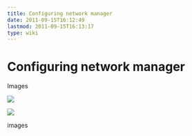 ```yaml
---
title: Configuring network manager
date: 2011-09-15T16:12:49
lastmod: 2011-09-15T16:13:17
type: wiki
---
```

Configuring network manager
===========================

Images

![](http://huchra.bufferbloat.net/~cerowrt/images/networkmanager1.png)

![](http://huchra.bufferbloat.net/~cerowrt/images/networkmanager2.png)

images
